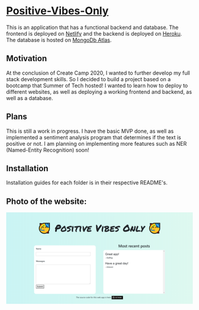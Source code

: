 # [Positive-Vibes-Only](https://positive-vibes-auckland.netlify.app/)
This is an application that has a functional backend and database.
The frontend is deployed on [Netlify](https://positive-vibes-auckland.netlify.app/) and the backend is deployed on [Heroku](https://moodbook-backend.herokuapp.com/). The database is hosted on [MongoDb Atlas](https://www.mongodb.com/cloud/atlas).

## Motivation
At the conclusion of Create Camp 2020, I wanted to further develop my full stack development skills. So I decided to build a project based on a bootcamp that Summer of Tech hosted! I wanted to learn how to deploy to different websites, as well as deploying a working frontend and backend, as well as a database. 

## Plans
This is still a work in progress. I have the basic MVP done, as well as implemented a sentiment analysis program that determines if the text is positive or not. I am planning on implementing more features such as NER (Named-Entity Recognition) soon! 

## Installation
Installation guides for each folder is in their respective README's. 

## Photo of the website:
![Positive Vibes](./readmeImages/positive-vibes.png)
